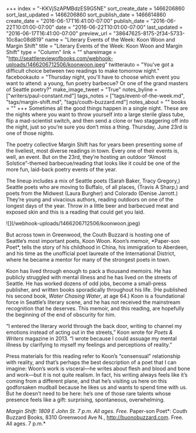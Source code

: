 +++
index = "-KKVjSzAPMBdzES9G5NE"
sort_create_date = 1466206860
sort_last_updated = 1466206860
sort_publish_date = 1466614860
create_date = "2016-06-17T16:41:00-07:00"
publish_date = "2016-06-22T10:01:00-07:00"
date = "2016-06-22T10:01:00-07:00"
last_updated = "2016-06-17T16:41:00-07:00"
preview_url = "38647625-8175-2f34-5733-10c8ac08d819"
name = "Literary Events of the Week: Koon Woon and Margin Shift"
title = "Literary Events of the Week: Koon Woon and Margin Shift"
type = "Column"
link = ""
shareimage = "http://seattlereviewofbooks.com/webhook-uploads/1466206712506/koonwoon.jpeg"
twitterauto = "You've got a difficult choice between two readings  to make tomorrow night."
facebookauto = "Thursday night, you'll have to choose which event you want to attend: a young, fun poetry barbecue? Or one of the grand masters of Seattle poetry?"
make_image_tweet = "True"
notes_byline = ["writers/paul-constant.md"]
tags_notes = ["tags/event-of-the-week.md", "tags/margin-shift.md", "tags/couth-buzzard.md"]
notes_about = ""
books = ""
+++
Sometimes all the good things happen in a single night. These are the nights where you want to throw yourself into a large sterile glass tube, flip a mad-scientist switch, and then send a clone or two staggering off into the night, just so you’re sure you don’t miss a thing. Thursday, June 23rd is one of those nights.

The poetry collective Margin Shift has for years been presenting some of the liveliest, most diverse readings in town. Every one of their events is, well, an event. But on the 23rd, they’re hosting an outdoor “Almost Solstice”-themed barbecue/reading that looks like it could be one of the more fun, laid-back poetry events of the year. 

The lineup includes a mix of Seattle poets (Sarah Baker, Tracy Gregory,) Seattle poets who are moving to Buffalo, of all places, (Travis A Sharp,) and poets from the Midwest (Laura Burgher) and Colorado (Denise Jarrott.) They’re young and vivacious authors, reading outdoors on one of the longest days of the year. Throw in a little beer and barbecued meat and exposed skin and this is a reading that could get you laid.

<p class-"image-left">![](/webhook-uploads/1466206712506/koonwoon.jpeg)</p>
But across town in Greenwood, the Couth Buzzard is hosting one of Seattle’s most important poets, Koon Woon. Koon’s memoir, *Paper-son Poet*, tells the story of his childhood in China, his immigration to Aberdeen, and his time as the unofficial poet laureate of the International District, where he became a mentor for many of the strongest poets in town. 

Koon has lived through enough to pack a thousand memoirs. He has publicly struggled with mental illness and he has lived on the streets of Seattle. He has worked dozens of odd jobs, become a small-press publisher, and written books sporadically throughout his life. (He published his second book, *Water Chasing Water*, at age 64.) Koon is a foundational force in Seattle’s literary scene, and he has not received the mainstream recognition that he deserves. This memoir, and this reading, are hopefully the beginning of the end of obscurity for him.

“I entered the literary world through the back door, writing to channel my emotions instead of acting out in the streets,” Koon wrote for *Poets & Writers* magazine in 2013. “I wrote because I could assuage my mental illness by clarifying to myself my feelings and perceptions of reality.” 

Press materials for this reading refer to Koon’s “consensual” relationship with reality, and that’s perhaps the best description of a poet that I can imagine: Woon’s work is visceral—he writes about flesh and blood and bone and work—but it is not quite realism. In fact, his writing always feels like it’s coming from a different plane, and that he’s visiting us here on this godforsaken mudball because he likes us and wants to spend time with us. But he doesn’t need to be here: he’s one of those rare talents whose presence feels like a gift: surprising, spontaneous, overwhelming.

*Margin Shift: 1809 E John St. 7 p.m. All ages. Free.* Paper-son Poet*: Couth Buzzard Books, 8310 Greenwood Ave N., http://buonobuzzard.com. Free. All ages. 7 p.m.* 
